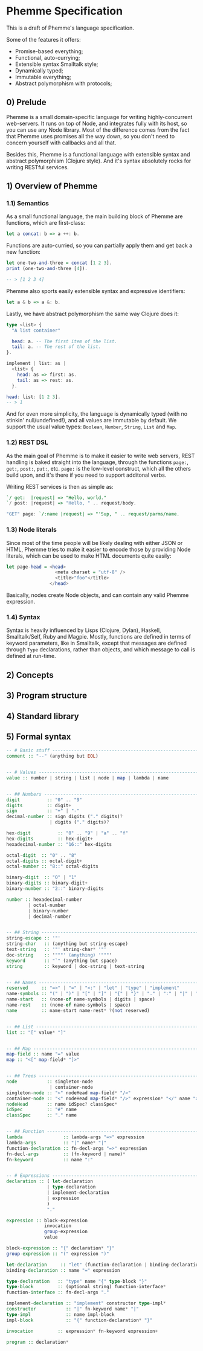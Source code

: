 # Phemme Specification

This is a draft of Phemme's language specification.

Some of the features it offers:

  - Promise-based everything;
  - Functional, auto-currying;
  - Extensible syntax Smalltalk style;
  - Dynamically typed;
  - Immutable everything;
  - Abstract polymorphism with protocols;


## 0) Prelude

Phemme is a small domain-specific language for writing highly-concurrent
web-servers. It runs on top of Node, and integrates fully with its host,
so you can use any Node library. Most of the difference comes from the
fact that Phemme uses promises all the way down, so you don't need to
concern yourself with callbacks and all that.

Besides this, Phemme is a functional language with extensible syntax and
abstract polymorphism (Clojure style). And it's syntax absolutely rocks
for writing RESTful services.


## 1) Overview of Phemme

### 1.1) Semantics

As a small functional language, the main building block of Phemme are
functions, which are first-class:

```hs
let a concat: b => a ++: b.
```

Functions are auto-curried, so you can partially apply them and get back
a new function:

```hs
let one-two-and-three = concat [1 2 3].
print (one-two-and-three [4]).

-- > [1 2 3 4]
```

Phemme also sports easily extensible syntax and expressive identifiers:

```hs
let a & b => a &: b.
```

Lastly, we have abstract polymorphism the same way Clojure does it:

```hs
type <list> {
  "A list container"

  head: a. -- The first item of the list.
  tail: a. -- The rest of the list.
}.

implement | list: as |
  <list> {
    head: as => first: as.
    tail: as => rest: as.
  }.

head: list: [1 2 3].
-- > 1
```

And for even more simplicity, the language is dynamically typed (with no
stinkin' null/undefined!), and all values are immutable by default. We
support the usual value types: `Boolean`, `Number`, `String`, `List` and
`Map`.


### 1.2) REST DSL

As the main goal of Phemme is to make it easier to write web servers,
REST handling is baked straight into the language, through the functions
`page:`, `get:`, `post:`, `put:`, etc. `page:` is the low-level
construct, which all the others build upon, and it's there if you need
to support additonal verbs.

Writing REST services is then as simple as:

```hs
`/ get:  |request| => "Hello, world."
`/ post: |request| => "Hello, " .. request/body.

"GET" page: `/:name |request| => "'Sup, " .. request/parms/name.
```


### 1.3) Node literals

Since most of the time people will be likely dealing with either JSON or
HTML, Phemme tries to make it easier to encode those by providing Node
literals, which can be used to make HTML documents quite easily:


```hs
let page-head = <head>
                  <meta charset = "utf-8" />
                  <title>"foo"</title>
                </head>
```

Basically, nodes create Node objects, and can contain any valid Phemme
expression.

### 1.4) Syntax

Syntax is heavily influenced by Lisps (Clojure, Dylan), Haskell,
Smalltalk/Self, Ruby and Magpie. Mostly, functions are defined in terms
of keyword parameters, like in Smalltalk, except that messages are
defined through `Type` declarations, rather than objects, and which
message to call is defined at run-time.



## 2) Concepts

## 3) Program structure

## 4) Standard library

## 5) Formal syntax

```hs
-- # Basic stuff -------------------------------------------------------
comment :: "--" (anything but EOL)


-- # Values ------------------------------------------------------------
value :: number | string | list | node | map | lambda | name


-- ## Numbers ----------------------------------------------------------
digit          :: "0" .. "9"
digits         :: digit+
sign           :: "+" | "-"
decimal-number :: sign digits ("." digits)?
                | digits ("." digits)?

hex-digit          :: "0" .. "9" | "a" .. "f"
hex-digits         :: hex-digit+
hexadecimal-number :: "16::" hex-digits

octal-digit  :: "0" .. "8"
octal-digits :: octal-digit+
octal-number :: "8::" octal-digits

binary-digit  :: "0" | "1"
binary-digits :: binary-digit+
binary-number :: "2::" binary-digits

number :: hexadecimal-number
        | octal-number
        | binary-number
        | decimal-number


-- ## String -----------------------------------------------------------
string-escape :: '"'
string-char   :: (anything but string-escape)
text-string   :: '"' string-char* '"'
doc-string    :: '"""' (anything) '"""'
keyword       :: "`" (anything but space)
string        :: keyword | doc-string | text-string


-- ## Names ------------------------------------------------------------
reserved     :: "=>" | "=" | "<:" | "let" | "type" | "implement"
name-symbols :: "(" | ")" | "[" | "]" | "{" | "}" | "." | ":" | "|" | "`" | "#"
name-start   :: (none-of name-symbols | digits | space)
name-rest    :: (none-of name-symbols | space)
name         :: name-start name-rest* ?(not reserved)


-- ## List -------------------------------------------------------------
list :: "[" value* "]"


-- ## Map --------------------------------------------------------------
map-field :: name "=" value
map :: "<[" map-field* "]>"


-- ## Trees ------------------------------------------------------------
node           :: singleton-node
                | container-node
singleton-node :: "<" nodeHead map-field* "/>"
container-node :: "<" nodeHead map-field* "/>" expression* "</" name ">"
nodeHead       :: name idSpec? classSpec*
idSpec         :: "#" name
classSpec      :: "." name


-- ## Function ---------------------------------------------------------
lambda               :: lambda-args "=>" expression
lambda-args          :: "|" name* "|"
function-declaration :: fn-decl-args "=>" expression
fn-decl-args         :: (fn-keyword | name)*
fn-keyword           :: name ":"


-- # Expressions -------------------------------------------------------
declaration :: ( let-declaration
               | type-declaration
               | implement-declaration
               | expression
               )
               "."

expression :: block-expression
              invocation
              group-expression
              value

block-expression :: "{" declaration* "}"
group-expression :: "(" expression ")"

let-declaration     :: "let" (function-declaration | binding-declaration)
binding-declaration :: name "=" expression

type-declaration   :: "type" name "{" type-block "}"
type-block         :: (optional string) function-interface*
function-interface :: fn-decl-args "."

implement-declaration :: "implement" constructor type-impl*
constructor           :: "|" fn-keyword name* "|"
type-impl             :: name impl-block
impl-block            :: "{" function-declaration* "}"

invocation         :: expression* fn-keyword expression+

program :: declaration*
```
